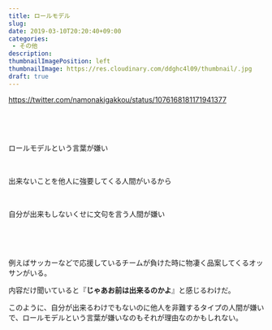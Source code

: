 ```yaml
---
title: ロールモデル
slug: 
date: 2019-03-10T20:20:40+09:00
categories: 
 - その他
description: 
thumbnailImagePosition: left
thumbnailImage: https://res.cloudinary.com/ddghc4l09/thumbnail/.jpg
draft: true
---
```


<!--more-->

https://twitter.com/namonakigakkou/status/1076168181171941377

&nbsp;

&nbsp;

ロールモデルという言葉が嫌い

&nbsp;

出来ないことを他人に強要してくる人間がいるから

&nbsp;

自分が出来もしないくせに文句を言う人間が嫌い

&nbsp;

&nbsp;

例えばサッカーなどで応援しているチームが負けた時に物凄く品案してくるオッサンがいる。

内容だけ聞いていると『<strong>じゃあお前は出来るのかよ</strong>』と感じるわけだ。

このように、自分が出来るわけでもないのに他人を非難するタイプの人間が嫌いで、ロールモデルという言葉が嫌いなのもそれが理由なのかもしれない。

&nbsp;

&nbsp;

&nbsp;
